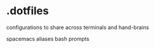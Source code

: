 # .dotfiles
configurations to share across terminals and hand-brains

spacemacs
aliases
bash
prompts
